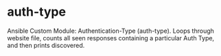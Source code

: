 # auth-type
Ansible Custom Module: Authentication-Type (auth-type).  Loops through website file, counts all seen responses containing a particular Auth Type, and then prints discovered.
